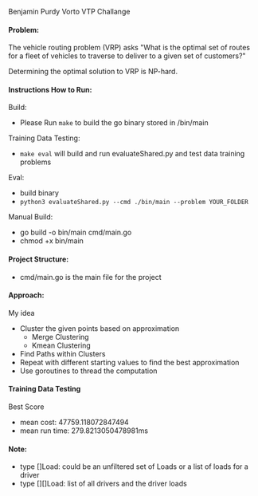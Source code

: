 Benjamin Purdy Vorto VTP Challange

#### Problem:
The vehicle routing problem (VRP) asks "What is the optimal set of routes for a fleet of vehicles to traverse to deliver to a given set of customers?"

Determining the optimal solution to VRP is NP-hard. 

#### Instructions How to Run:

Build:
- Please Run ```make``` to build the go binary stored in /bin/main 

Training Data Testing:
- ```make eval``` will build and run evaluateShared.py and test data training problems
 
Eval: 
- build binary 
- ```python3 evaluateShared.py --cmd ./bin/main --problem YOUR_FOLDER ```

Manual Build:
- go build -o bin/main cmd/main.go 
- chmod +x bin/main
#### Project Structure: 

- cmd/main.go is the main file for the project 

#### Approach: 

My idea
- Cluster the given points based on approximation 
 	- Merge Clustering 
 	- Kmean Clustering
- Find Paths within Clusters 
- Repeat with different starting values to find the best approximation 
- Use goroutines to thread the computation

#### Training Data Testing 
Best Score 
- mean cost: 47759.118072847494
- mean run time: 279.8213050478981ms


#### Note: 
- type  []Load: could be an unfiltered set of Loads or a list of loads for a driver 
- type  [][]Load: list of all drivers and the driver loads 
